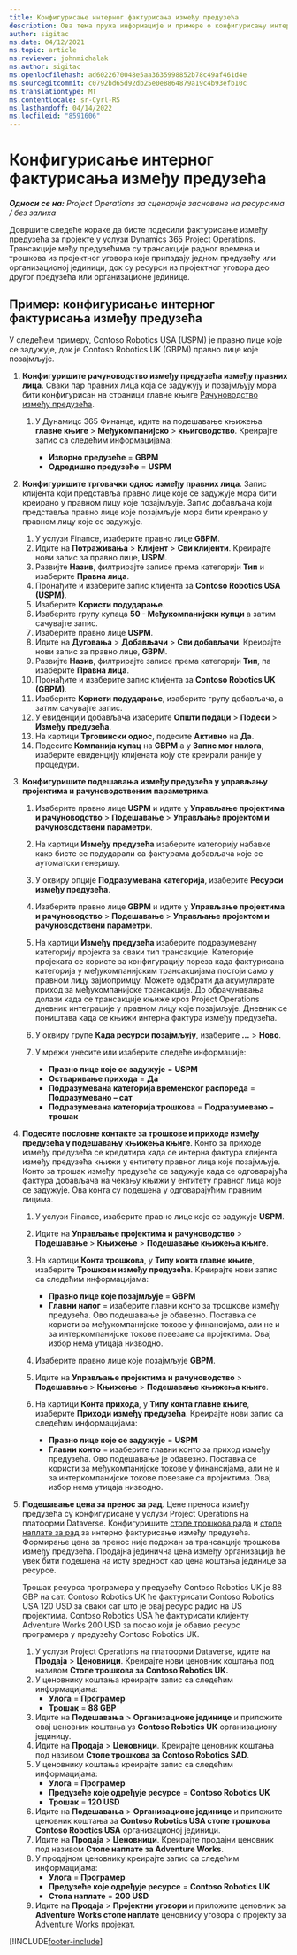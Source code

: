 ```yaml
---
title: Конфигурисање интерног фактурисања између предузећа
description: Ова тема пружа информације и примере о конфигурисању интерног фактурисања између предузећа за пројекте.
author: sigitac
ms.date: 04/12/2021
ms.topic: article
ms.reviewer: johnmichalak
ms.author: sigitac
ms.openlocfilehash: ad6022670048e5aa3635998852b78c49af461d4e
ms.sourcegitcommit: c0792bd65d92db25e0e8864879a19c4b93efb10c
ms.translationtype: MT
ms.contentlocale: sr-Cyrl-RS
ms.lasthandoff: 04/14/2022
ms.locfileid: "8591606"
---
```

# <a name="configure-intercompany-invoicing"></a>Конфигурисање интерног фактурисања између предузећа

_**Односи се на:** Project Operations за сценарије засноване на ресурсима / без залиха_

Довршите следеће кораке да бисте подесили фактурисање између предузећа за пројекте у услузи Dynamics 365 Project Operations. Трансакције међу предузећима су трансакције радног времена и трошкова из пројектног уговора које припадају једном предузећу или организационој јединици, док су ресурси из пројектног уговора део другог предузећа или организационе јединице.

## <a name="example-configure-intercompany-invoicing"></a>Пример: конфигурисање интерног фактурисања између предузећа

У следећем примеру, Contoso Robotics USA (USPM) је правно лице које се задужује, док је Contoso Robotics UK (GBPM) правно лице које позајмљује. 

1. **Конфигуришите рачуноводство између предузећа између правних лица**. Сваки пар правних лица која се задужују и позајмљују мора бити конфигурисан на страници главне књиге [Рачуноводство између предузећа](/dynamics365/finance/general-ledger/intercompany-accounting-setup).
    
    1. У Дyнамицс 365 Финанце, идите на подешавање књижења **главне књиге** > **Међукомпанијско** > **књиговодство**. Креирајте запис са следећим информацијама:

        - **Изворно предузеће** = **GBPM**
        - **Одредишно предузеће** = **USPM**

2. **Конфигуришите трговачки однос између правних лица**. Запис клијента који представља правно лице које се задужује мора бити креирано у правном лицу које позајмљује. Запис добављача који представља правно лице које позајмљује мора бити креирано у правном лицу које се задужује.

     1. У услузи Finance, изаберите правно лице **GBPM**.
     2. Идите на **Потраживања** > **Клијент** > **Сви клијенти**. Креирајте нови запис за правно лице, **USPM**.
     3. Развијте **Назив**, филтрирајте записе према категорији **Тип** и изаберите **Правна лица**. 
     4. Пронађите и изаберите запис клијента за **Contoso Robotics USA (USPM)**.
     5. Изаберите **Користи подударање**. 
     6. Изаберите групу купаца **50 - Међукомпанијски купци** а затим сачувајте запис.
     7. Изаберите правно лице **USPM**.
     8. Идите на **Дуговања** > **Добављачи** > **Сви добављачи**. Креирајте нови запис за правно лице, **GBPM**.
     9. Развијте **Назив**, филтрирајте записе према категорији **Тип**, па изаберите **Правна лица**. 
     10. Пронађите и изаберите запис клијента за **Contoso Robotics UK (GBPM)**.
     11. Изаберите **Користи подударање**, изаберите групу добављача, а затим сачувајте запис.
     12. У евиденцији добављача изаберите **Општи подаци** > **Подеси** > **Између предузећа**.
     13. На картици **Трговински однос**, подесите **Активно** на **Да**.
     14. Подесите **Компанија купац** на **GBPM** а у **Запис мог налога**, изаберите евиденцију клијената коју сте креирали раније у процедури.

3. **Конфигуришите подешавања између предузећа у управљању пројектима и рачуноводственим параметрима**. 

    1. Изаберите правно лице **USPM** и идите у **Управљање пројектима и рачуноводство** > **Подешавање** > **Управљање пројектом и рачуноводствени параметри**.
    2. На картици **Између предузећа** изаберите категорију набавке како бисте се подударали са фактурама добављача које се аутоматски генеришу.
    3. У оквиру опције **Подразумевана категорија**, изаберите **Ресурси између предузећа**.
    4. Изаберите правно лице **GBPM** и идите у **Управљање пројектима и рачуноводство** > **Подешавање** > **Управљање пројектом и рачуноводствени параметри**.
    5. На картици **Између предузећа** изаберите подразумевану категорију пројекта за сваки тип трансакције. Категорије пројеката се користе за конфигурацију пореза када фактурисана категорија у међукомпанијским трансакцијама постоји само у правном лицу зајмопримцу. Можете одабрати да акумулирате приход за међукомпанијске трансакције. До обрачунавања долази када се трансакције књиже кроз Project Operations дневник интеграције у правном лицу које позајмљује. Дневник се поништава када се књижи интерна фактура између предузећа.
    6. У оквиру групе **Када ресурси позајмљују**, изаберите **...** > **Ново**. 
    7. У мрежи унесите или изаберите следеће информације:

          - **Правно лице које се задужује** = **USPM**
          - **Остваривање прихода** = **Да**
          - **Подразумевана категорија временског распореда** = **Подразумевано – сат**
          - **Подразумевана категорија трошкова** = **Подразумевано – трошак**

4. **Подесите пословне контакте за трошкове и приходе између предузећа у подешавању књижења књиге**. Конто за приходе између предузећа се кредитира када се интерна фактура клијента између предузећа књижи у ентитету правног лица које позајмљује. Конто за трошак између предузећа се задужује када се одговарајућа фактура добављача на чекању књижи у ентитету правног лица које се задужује. Ова конта су подешена у одговарајућим правним лицима. 
      
     1. У услузи Finance, изаберите правно лице које се задужује **USPM**. 
     2. Идите на **Управљање пројектима и рачуноводство** > **Подешавање** > **Књижење** > **Подешавање књижења књиге**. 
     3. На картици **Конта трошкова**, у **Типу конта главне књиге**, изаберите **Трошкови између предузећа**. Креирајте нови запис са следећим информацијама:
      
        - **Правно лице које позајмљује** = **GBPM**
        - **Главни налог** = изаберите главни конто за трошкове између предузећа. Ово подешавање је обавезно. Поставка се користи за међукомпанијске токове у финансијама, али не и за интеркомпанијске токове повезане са пројектима. Овај избор нема утицаја низводно. 
        
     4. Изаберите правно лице које позајмљује **GBPM**. 
     5. Идите на **Управљање пројектима и рачуноводство** > **Подешавање** > **Књижење** > **Подешавање књижења књиге**. 
     6. На картици **Конта прихода**, у **Типу конта главне књиге**, изаберите **Приходи између предузећа**. Креирајте нови запис са следећим информацијама:

        - **Правно лице које се задужује** = **USPM**
        - **Главни конто** = изаберите главни конто за приход између предузећа. Ово подешавање је обавезно. Поставка се користи за међукомпанијске токове у финансијама, али не и за интеркомпанијске токове повезане са пројектима. Овај избор нема утицаја низводно. 

5. **Подешавање цена за пренос за рад**. Цене преноса између предузећа су конфигурисане у услузи Project Operations на платформи Dataverse. Конфигуришите [стопе трошкова рада](../pricing-costing/set-up-labor-cost-rate.md#transfer-pricing-and-costs-for-resources-outside-of-your-division-or-legal-entity) и [стопе наплате за рад](../pricing-costing/set-up-labor-bill-rate.md#transfer-pricing-or-set-up-bill-rates-for-resources-from-other-organizational-units-or-divisions) за интерно фактурисање између предузећа. Формирање цена за пренос није подржан за трансакције трошкова између предузећа. Продајна јединична цена између организација ће увек бити подешена на исту вредност као цена коштања јединице за ресурсе.

      Трошак ресурса програмера у предузећу Contoso Robotics UK је 88 GBP на сат. Contoso Robotics UK ће фактурисати Contoso Robotics USA 120 USD за сваки сат што је овај ресурс радио на US пројектима. Contoso Robotics USA ће фактурисати клијенту Adventure Works 200 USD за посао који је обавио ресурс програмера у предузећу Contoso Robotics UK.

      1. У услузи Project Operations на платформи Dataverse, идите на **Продаја** > **Ценовници**. Креирајте нови ценовник коштања под називом **Стопе трошкова за Contoso Robotics UK.** 
      2. У ценовнику коштања креирајте запис са следећим информацијама:
         - **Улога** = **Програмер**
         - **Трошак** = **88 GBP**
      3. Идите на **Подешавања** > **Организационе јединице** и приложите овај ценовник коштања уз **Contoso Robotics UK** организациону јединицу.
      4. Идите на **Продаја** > **Ценовници**. Креирајте ценовник коштања под називом **Стопе трошкова за Contoso Robotics SAD**. 
      5. У ценовнику коштања креирајте запис са следећим информацијама:
          - **Улога** = **Програмер**
          - **Предузеће које одређује ресурсе** = **Contoso Robotics UK**
          - **Трошак** = **120 USD**
      6. Идите на **Подешавања** > **Организационе јединице** и приложите ценовник коштања за **Contoso Robotics USA стопе трошкова** **Contoso Robotics USA** организационој јединици.
      7. Идите на **Продаја** > **Ценовници**. Креирајте продајни ценовник под називом **Стопе наплате за Adventure Works**. 
      8. У продајном ценовнику креирајте запис са следећим информацијама:
          - **Улога** = **Програмер**
          - **Предузеће које одређује ресурсе** = **Contoso Robotics UK**
          - **Стопа наплате** = **200 USD**
      9. Идите на **Продаја** > **Пројектни уговори** и приложите ценовник за **Adventure Works стопе наплате** ценовнику уговора о пројекту за Adventure Works пројекат.


[!INCLUDE[footer-include](../includes/footer-banner.md)]
